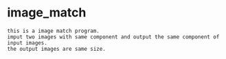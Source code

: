 # image_match
    this is a image match program.
    imput two images with same component and output the same component of input images.
    the output images are same size.
